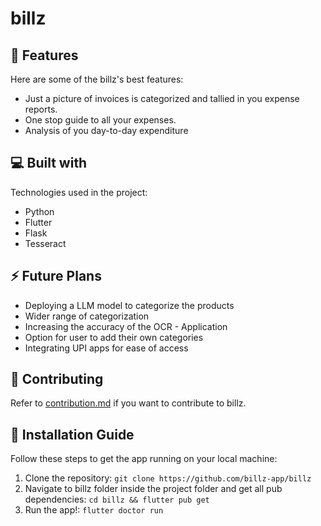 # billz
🧐 Features
-----------

Here are some of the billz's best features: 
* Just a picture of invoices is categorized and tallied in you expense reports. 
* One stop guide to all your expenses. 
* Analysis of you day-to-day expenditure

💻 Built with
-------------

Technologies used in the project: 
* Python 
* Flutter 
* Flask 
* Tesseract

⚡ Future Plans
-------------

* Deploying a LLM model to categorize the products 
* Wider range of categorization 
* Increasing the accuracy of the OCR - Application 
* Option for user to add their own categories 
* Integrating UPI apps for ease of access

🤝 Contributing
----------------

Refer to [contribution.md](https://github.com/billz-app/billz/billz/CONTRIBUTION.md) if you want to contribute to billz.


🚀 Installation Guide
----------------

Follow these steps to get the app running on your local machine:

1. Clone the repository:
`git clone https://github.com/billz-app/billz`
2. Navigate to billz folder inside the project folder and get all pub dependencies:
`cd billz && flutter pub get`
3. Run the app!:
`flutter doctor run`
